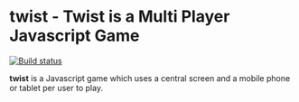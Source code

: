 # twist - Twist is a Multi Player Javascript Game #

[![Build status](https://secure.travis-ci.org/robgietema/twist.png?branch=master)](http://travis-ci.org/robgietema/twist/)

**twist** is a Javascript game which uses a central screen and a mobile phone
or tablet per user to play.
